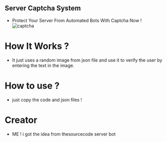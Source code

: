 ## Server Captcha System
- Protect Your Server From Automated Bots With Captcha Now !
![captcha](https://cdn.discordapp.com/attachments/590252468475133953/590258188788563974/discord-icon-7.png)

# How It Works ?
- It just uses a random image from json file 
and use it to verify the user 
by entering the text in the image.


# How to use ? 
- just copy the code and json files !


# Creator
- ME !
i got the idea from thesourcecode server bot
